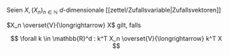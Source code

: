 Seien $X, (X_n)_{n \in \mathbb{N}}$ $d$-dimensionale [[zettel/Zufallsvariable|Zufallsvektoren]]

$X_n \overset{V}{\longrightarrow} X$ gilt, falls

$$
	\forall k \in \mathbb{R}^d : k^T X_n \overset{V}{\longrightarrow} k^T X
$$